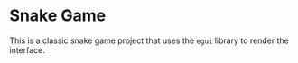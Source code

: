 # Snake Game

This is a classic snake game project that uses the `egui` library to render
the interface.
